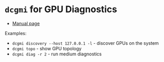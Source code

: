 # `dcgmi` for GPU Diagnostics

* [Manual page](https://docs.nvidia.com/datacenter/dcgm/latest/user-guide/dcgm-diagnostics.html)

Examples:
* `dcgmi discovery --host 127.0.0.1 -l` - discover GPUs on the system
* `dcgmi topo` - show GPU topology
* `dcgmi diag -r 2` - run medium diagnostics
